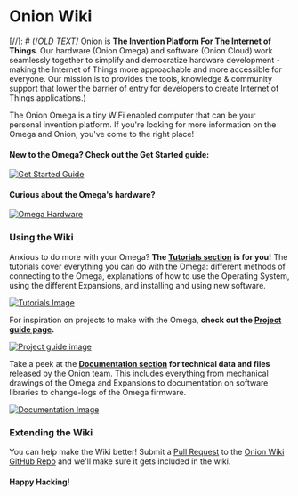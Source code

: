 # Onion Wiki

[//]: # (/*OLD TEXT*/ Onion is **The Invention Platform For The Internet of Things**. Our hardware (Onion Omega) and software (Onion Cloud) work seamlessly together to simplify and democratize hardware development - making the Internet of Things more approachable and more accessible for everyone. Our mission is to provides the tools, knowledge & community support that lower the barrier of entry for developers to create Internet of Things applications.)

The Onion Omega is a tiny WiFi enabled computer that can be your personal invention platform. If you're looking for more information on the Omega and Onion, you've come to the right place!


#### New to the Omega? Check out the Get Started guide:

[![Get Started Guide](http://i.imgur.com/vG9e4yX.jpg)](./Get-Started)


#### Curious about the Omega's hardware?
[![Omega Hardware](http://i.imgur.com/rZgiCQB.png)](./Documentation/Hardware/Omega-Hardware)




### Using the Wiki

Anxious to do more with your Omega? **The [Tutorials section](./Tutorials/Contents) is for you!** The tutorials cover everything you can do with the Omega: different methods of connecting to the Omega, explanations of how to use the Operating System, using the different Expansions, and installing and using new software.

[![Tutorials Image](http://i.imgur.com/hBaJAkO.png)](./Tutorials/Contents)



For inspiration on projects to make with the Omega, **check out the [Project guide page](./Documentation/Contents).** 

[![Project guide image](http://i.imgur.com/NuuzpPe.png)](./Documentation/Contents)



Take a peek at the **[Documentation section](./Documentation/Contents) for technical data and files** released by the Onion team. This includes everything from mechanical drawings of the Omega and Expansions to documentation on software libraries to change-logs of the Omega firmware.

[![Documentation Image](http://i.imgur.com/Ro1V4ig.png)](./Documentation/Contents)




### Extending the Wiki

You can help make the Wiki better! Submit a [Pull Request](https://help.github.com/articles/creating-a-pull-request/) to the [Onion Wiki GitHub Repo](https://github.com/OnionIoT/wiki) and we'll make sure it gets included in the wiki.



#### Happy Hacking!

